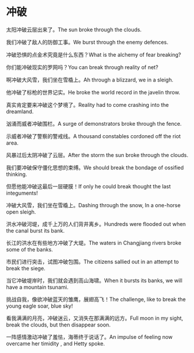 # 冲破

<p><span class="chinese">太阳冲破云层出来了。</span><span class="english">The sun broke through the clouds.</span></p>

<p><span class="chinese">我们冲破了敌人的防御工事。</span><span class="english">We burst through the enemy defences.</span></p>

<p><span class="chinese">冲破恐惧的点金术究竟是什么东西？</span><span class="english">What is the alchemy of fear breaking?</span></p>

<p><span class="chinese">你们能冲破现实的罗网吗？</span><span class="english">You can break through reality of net?</span></p>

<p><span class="chinese">啊冲破大风雪，我们坐在雪橇上。</span><span class="english">Ah through a blizzard, we in a sleigh.</span></p>

<p><span class="chinese">他冲破了标枪的世界记实。</span><span class="english">He broke the world record in the javelin throw.</span></p>

<p><span class="chinese">真实肯定要来冲破这个梦境了。</span><span class="english">Reality had to come crashing into the dreamland.</span></p>

<p><span class="chinese">汹涌而威者冲破围栏。</span><span class="english">A surge of demonstrators broke through the fence.</span></p>

<p><span class="chinese">示威者冲破了警察的警戒线。</span><span class="english">A thousand constables cordoned off the riot area.</span></p>

<p><span class="chinese">风暴过后太阴冲破了云层。</span><span class="english">After the storm the sun broke through the clouds.</span></p>

<p><span class="chinese">我们要冲破保守僵化思想的束缚。</span><span class="english">We should break the bondage of ossified thinking.</span></p>

<p><span class="chinese">但愿他能冲破这最后一层硬膜！</span><span class="english">If only he could break thought the last integuments!</span></p>

<p><span class="chinese">冲破大风雪，我们坐在雪橇上。</span><span class="english">Dashing through the snow, In a one-horse open sleigh.</span></p>

<p><span class="chinese">洪水冲破河堤，成千上万的人们背井离乡。</span><span class="english">Hundreds were flooded out when the canal burst its bank.</span></p>

<p><span class="chinese">长江的洪水在有些地方冲破了大堤。</span><span class="english">The waters in Changjiang rivers broke some of the banks.</span></p>

<p><span class="chinese">市民们进行突击，试图冲破包围。</span><span class="english">The citizens sallied out in an attempt to break the siege.</span></p>

<p><span class="chinese">当它冲破堤岸时，我们就会遇到高山海啸。</span><span class="english">When it bursts its banks, we will have a mountain tsunami.</span></p>

<p><span class="chinese">挑战自我，像欲冲破蓝天的雏鹰，展翅高飞！</span><span class="english">The challenge, like to break the young eagle soar, blue sky!</span></p>

<p><span class="chinese">看我满满的月亮，冲破迷云，又消失在那满满的远方。</span><span class="english">Full moon in my sight, break the clouds, but then disappear soon.</span></p>

<p><span class="chinese">一阵感情激动冲破了羞怯，海蒂终于说话了。</span><span class="english">An impulse of feeling now overcame her timidity , and Hetty spoke.</span></p>

